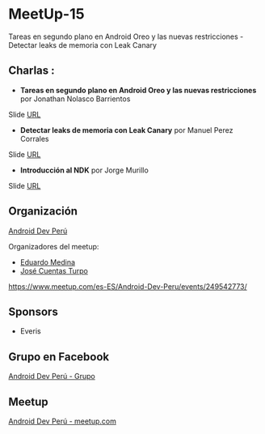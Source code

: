# MeetUp-15
Tareas en segundo plano en Android Oreo y las nuevas restricciones - Detectar leaks de memoria con Leak Canary

## Charlas :

- **Tareas en segundo plano en Android Oreo y las nuevas restricciones**  por Jonathan Nolasco Barrientos

Slide [URL](#)

- **Detectar leaks de memoria con Leak Canary**  por Manuel Perez Corrales

Slide [URL](#)

- **Introducción al NDK**  por Jorge Murillo

Slide [URL](#)

## Organización 
[Android Dev Perú](https://github.com/Android-Dev-Peru)

Organizadores del meetup:

- [Eduardo Medina](https://github.com/emedinaa)
- [José Cuentas Turpo](https://github.com/PibeDx)

https://www.meetup.com/es-ES/Android-Dev-Peru/events/249542773/

## Sponsors
 - Everis

## Grupo en Facebook 
[Android Dev Perú - Grupo](https://www.facebook.com/groups/androidpe/)

## Meetup 
[Android Dev Perú - meetup.com](https://www.meetup.com/es-ES/Android-Dev-Peru/)
